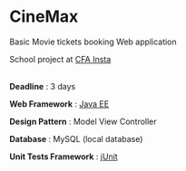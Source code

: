 # CineMax
Basic Movie tickets booking Web application

School project at [CFA Insta](https://www.cfa-insta.fr/)</br></br>

**Deadline** : 3 days

**Web Framework** : [Java EE](https://www.oracle.com/technetwork/java/javaee/overview/index.html)

**Design Pattern** : Model View Controller

**Database** : MySQL (local database)

**Unit Tests Framework** : [jUnit](https://junit.org/junit5/)
